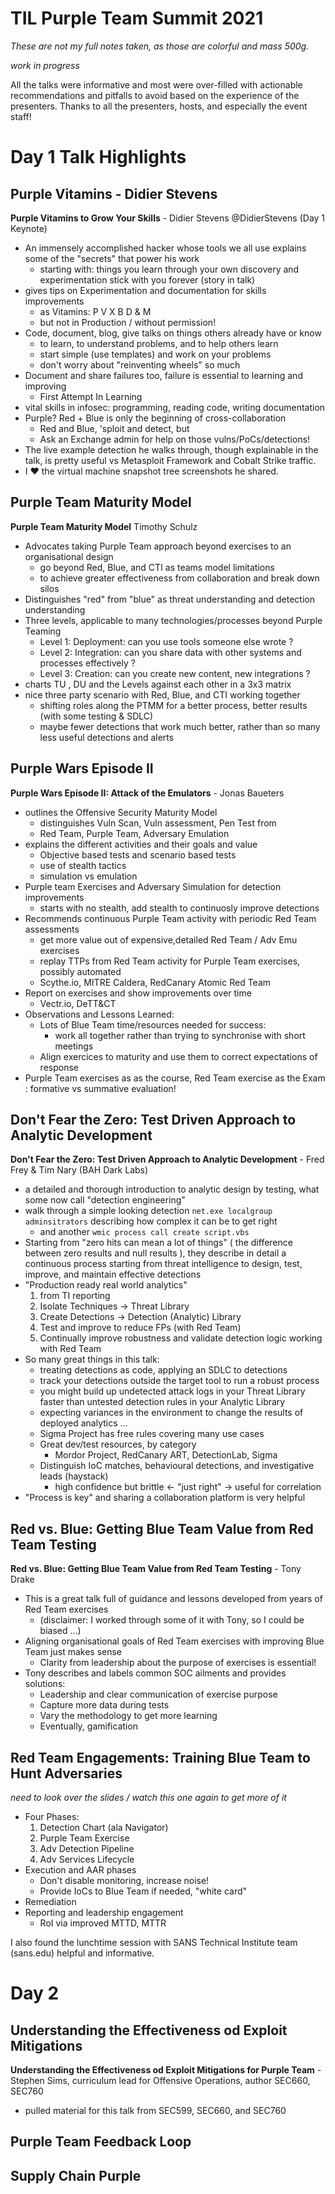 # TIL Purple Team Summit 2021

_These are not my full notes taken, as those are colorful and mass 500g._

_work in progress_

All the talks were informative and most were over-filled with actionable recommendations and pitfalls to avoid based on the experience of the presenters. Thanks to all the presenters, hosts, and especially the event staff!

# Day 1 Talk Highlights

## Purple Vitamins - Didier Stevens
**Purple Vitamins to Grow Your Skills** - Didier Stevens @DidierStevens (Day 1 Keynote)
* An immensely accomplished hacker whose tools we all use explains some of the "secrets" that power his work
  * starting with: things you learn through your own discovery and experimentation stick with you forever (story in talk)
* gives tips on Experimentation and documentation for skills improvements
  * as Vitamins: P V X B D & M
  * but not in Production / without permission!
* Code, document, blog, give talks on things others already have or know
  * to learn, to understand problems, and to help others learn
  * start simple (use templates) and work on your problems
  * don't worry about "reinventing wheels" so much
* Document and share failures too, failure is essential to learning and improving
  * First Attempt In Learning
* vital skills in infosec: programming, reading code, writing documentation
* Purple? Red + Blue is only the beginning of cross-collaboration
  * Red and Blue, 'sploit and detect, but
  * Ask an Exchange admin for help on those vulns/PoCs/detections!
* The live example detection he walks through, though explainable in the talk, is pretty useful vs Metasploit Framework and Cobalt Strike traffic.
* I :heart: the virtual machine snapshot tree screenshots he shared.

## Purple Team Maturity Model
**Purple Team Maturity Model** Timothy Schulz
* Advocates taking Purple Team approach beyond exercises to an organisational design 
  * go beyond Red, Blue, and CTI as teams model limitations
  * to achieve greater effectiveness from collaboration and break down silos
* Distinguishes "red" from "blue" as threat understanding and detection understanding
* Three levels, applicable to many technologies/processes beyond Purple Teaming    
  * Level 1: Deployment: can you use tools someone else wrote ?
  * Level 2: Integration: can you share data with other systems and processes effectively ?
  * Level 3: Creation: can you create new content, new integrations ?
* charts TU , DU and the Levels against each other in a 3x3 matrix
* nice three party scenario with Red, Blue, and CTI  working together
  * shifting roles along the PTMM for a better process, better results (with some testing & SDLC)
  * maybe fewer detections that work much better, rather than so many less useful detections and alerts

## Purple Wars Episode II 
**Purple Wars Episode II: Attack of the Emulators** - Jonas Baueters
* outlines the Offensive Security Maturity Model
  * distinguishes Vuln Scan, Vuln assessment, Pen Test from
  * Red Team, Purple Team, Adversary Emulation
* explains the different activities and their goals and value
  * Objective based tests and scenario based tests  
  * use of stealth tactics
  * simulation vs emulation  
* Purple team Exercises and Adversary Simulation for detection improvements
  * starts with no stealth, add stealth to continuosly improve detections
* Recommends continuous Purple Team activity with periodic Red Team assessments
  * get more value out of expensive,detailed Red Team / Adv Emu exercises
  * replay TTPs from Red Team activity for Purple Team exercises, possibly automated
  * Scythe.io, MITRE Caldera, RedCanary Atomic Red Team
* Report on exercises and show improvements over time
  * Vectr.io, DeTT&CT
* Observations and Lessons Learned:
  * Lots of Blue Team time/resources needed for success: 
    * work all together rather than trying to synchronise with short meetings
  * Align exercices to maturity and use them to correct expectations of response
* Purple Team exercises as as the course, Red Team exercise as the Exam : formative vs summative evaluation!

## Don't Fear the Zero: Test Driven Approach to Analytic Development
**Don't Fear the Zero: Test Driven Approach to Analytic Development** - Fred Frey & Tim Nary (BAH Dark Labs)
* a detailed and thorough introduction to analytic design by testing, what some now call "detection engineering"
* walk through a simple looking detection ```net.exe localgroup adminsitrators``` describing how complex it can be to get right
  * and another ```wmic process call create script.vbs```
* Starting from "zero hits can mean a lot of things" ( the difference between zero results and null results ), they describe in detail a continuous process starting from threat intelligence to design, test, improve, and maintain effective detections
* "Production ready real world analytics"
  1. from TI reporting
  1. Isolate Techniques -> Threat Library
  1. Create Detections -> Detection (Analytic) Library
  1. Test and improve to reduce FPs (with Red Team)
  1. Continually improve robustness and validate detection logic working with Red Team
* So many great things in this talk:
  * treating detections as code, applying an SDLC to detections
  * track your detections outside the target tool to run a robust process
  * you might build up undetected attack logs in your Threat Library faster than untested detection rules in your Analytic Library
  * expecting variances in the environment to change the results of deployed analytics ...
  * Sigma Project has free rules covering many use cases
  * Great dev/test resources, by category
    * Mordor Project, RedCanary ART, DetectionLab, Sigma
  * Distinguish IoC matches, behavioural detections, and investigative leads (haystack)
    * high confidence but brittle <- "just right" -> useful for correlation
* "Process is key" and sharing a collaboration platform is very helpful

## Red vs. Blue: Getting Blue Team Value from Red Team Testing
**Red vs. Blue: Getting Blue Team Value from Red Team Testing** - Tony Drake
* This is a great talk full of guidance and lessons developed from years of Red Team exercises
  * (disclaimer: I worked through some of it with Tony, so I could be biased ...)
* Aligning organisational goals of Red Team exercises with improving Blue Team just makes sense
  * Clarity from leadership about the purpose of exercises is essential!
* Tony describes and labels common SOC ailments and provides solutions:
  * Leadership and clear communication of exercise purpose
  * Capture more data during tests
  * Vary the methodology to get more learning
  * Eventually, gamification

## Red Team Engagements: Training Blue Team to Hunt Adversaries
_need to look over the slides / watch this one again to get more of it_
* Four Phases:
  1. Detection Chart (ala Navigator)
  1. Purple Team Exercise
  1. Adv Detection Pipeline
  1. Adv Services Lifecycle
* Execution and AAR phases
  * Don't disable monitoring, increase noise!
  * Provide IoCs to Blue Team if needed, "white card"
* Remediation
* Reporting and leadership engagement
  * RoI via improved MTTD, MTTR


I also found the lunchtime session with SANS Technical Institute team (sans.edu) helpful and informative.

# Day 2

## Understanding the Effectiveness od Exploit Mitigations
**Understanding the Effectiveness od Exploit Mitigations for Purple Team** - Stephen Sims, curriculum lead for Offensive Operations, author SEC660, SEC760
* pulled material for this talk from SEC599, SEC660, and SEC760

## Purple Team Feedback Loop

## Supply Chain Purple

